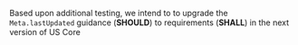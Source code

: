 <div class="stu-note " markdown="1">

Based upon additional testing, we intend to to upgrade the `Meta.lastUpdated` guidance (**SHOULD**) to requirements (**SHALL**) in the next version of US Core
</div><!-- stu-note -->